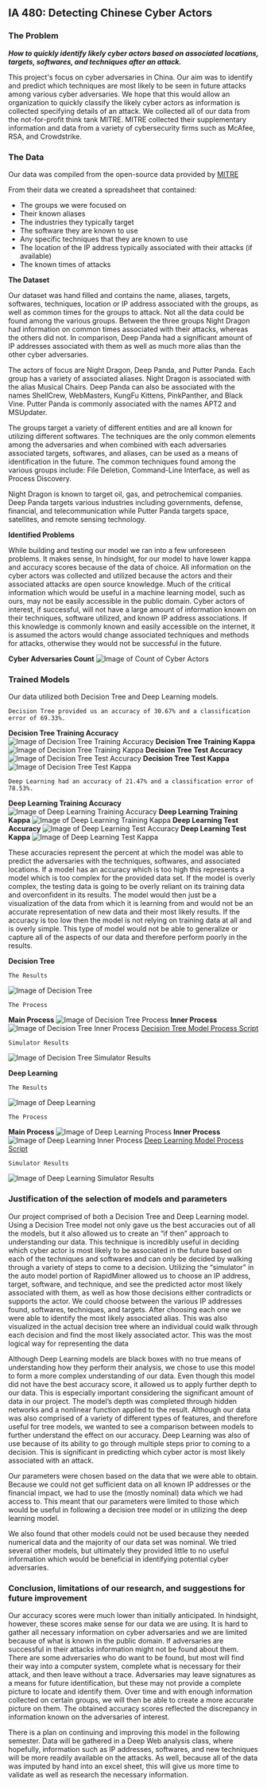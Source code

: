 ## IA 480: Detecting Chinese Cyber Actors

### The Problem

**_How to quickly identify likely cyber actors based on associated locations, targets, softwares, and techniques after an attack._**

This project's focus on cyber adversaries in China. Our aim was to identify and predict which techniques are most likely to be seen in future attacks among various cyber adversaries. We hope that this would allow an organization to quickly classify the likely cyber actors as information is collected specifying details of an attack. We collected all of our data from the not-for-profit think tank MITRE. MITRE collected their supplementary information and data from a variety of cybersecurity firms such as McAfee, RSA, and Crowdstrike. 

### The Data

Our data was compiled from the open-source data provided by [MITRE](https://attack.mitre.org/groups/)

From their data we created a spreadsheet that contained:
- The groups we were focused on
- Their known aliases
- The industries they typically target
- The software they are known to use
- Any specific techniques that they are known to use
- The location of the IP address typically associated with their attacks (if available)
- The known times of attacks

**The Dataset**

Our dataset was hand filled and contains the name, aliases, targets, softwares, techniques, location or IP address associated with the groups, as well as common times for the groups to attack. Not all the data could be found among the various groups. Between the three groups Night Dragon had information on common times associated with their attacks, whereas the others did not. In comparison, Deep Panda had a significant amount of IP addresses associated with them as well as much more alias than the other cyber adversaries.   

The actors of focus are Night Dragon, Deep Panda, and Putter Panda. Each group has a variety of associated aliases. Night Dragon is associated with the alias Musical Chairs. Deep Panda can also be associated with the names ShellCrew, WebMasters, KungFu Kittens, PinkPanther, and Black Vine. Putter Panda is commonly associated with the names APT2 and MSUpdater. 

The groups target a variety of different entities and are all known for utilizing different softwares. The techniques are the only common elements among the adversaries and when combined with each adversaries associated targets, softwares, and aliases, can be used as a means of identification in the future.  The common techniques found among the various groups include: File Deletion, Command-Line Interface, as well as Process Discovery. 

Night Dragon is known to target oil, gas, and petrochemical companies. Deep Panda targets various industries including governments, defense, financial, and telecommunication while Putter Panda targets space, satellites, and remote sensing technology. 

**Identified Problems**

While building and testing our model we ran into a few unforeseen problems. It makes sense, In hindsight, for our model to have lower kappa and accuracy scores because of the data of choice. All information on the cyber actors was collected and utilized because the actors and their associated attacks are open source knowledge. Much of the critical information which would be useful in a machine learning model, such as ours, may not be easily accessible in the public domain. Cyber actors of interest, if successful, will not have a large amount of information known on their techniques, software utilized, and known IP address associations. If this knowledge is commonly known and easily accessible on the internet, it is assumed the actors would change associated techniques and methods for attacks, otherwise they would not be successful in the future. 


**Cyber Adversaries Count**
![Image of Count of Cyber Actors](Cyber_Adversaries_Count_Bar_Chart.PNG)


### Trained Models

Our data utilized both Decision Tree and Deep Learning models.

```
Decision Tree provided us an accuracy of 30.67% and a classification error of 69.33%. 
```
**Decision Tree Training Accuracy**
![Image of Decision Tree Training Accuracy](DecisionTree/Decision_Tree_Training_Accuracy_Score.PNG)
**Decision Tree Training Kappa**
![Image of Decision Tree Training Kappa](DecisionTree/Decision_Tree_Training_Kappa_Score.PNG)
**Decision Tree Test Accuracy**
![Image of Decision Tree Test Accuracy](DecisionTree/Decision_Tree_Test_Accuracy_Score.PNG)
**Decision Tree Test Kappa**
![Image of Decision Tree Test Kappa](DecisionTree/Decision_Tree_Test_Kappa_Score.PNG)


```
Deep Learning had an accuracy of 21.47% and a classification error of 78.53%.
```
**Deep Learning Training Accuracy**
![Image of Deep Learning Training Accuracy](DeepLearning/Deep_Learning_Training_Accuracy_Score.PNG)
**Deep Learning Training Kappa**
![Image of Deep Learning Training Kappa](DeepLearning/Deep_Learning_Training_Kappa_Score.PNG)
**Deep Learning Test Accuracy**
![Image of Deep Learning Test Accuracy](DeepLearning/Deep_Learning_Test_Accuracy_Score.PNG)
**Deep Learning Test Kappa**
![Image of Deep Learning Test Kappa](DeepLearning/Deep_learning_Test_Kappa_Score.PNG)


These accuracies represent the percent at which the model was able to predict the adversaries with the techniques, softwares, and associated locations. If a model has an accuracy which is too high this represents a model which is too complex for the provided data set. If the model is overly complex, the testing data is going to be overly reliant on its training data and overconfident in its results. The model would then just be a visualization of the data from which it is learning from and would not be an accurate representation of new data and their most likely results. If the accuracy is too low then the model is not relying on training data at all and is overly simple. This type of model would not be able to generalize or capture all of the aspects of our data and therefore perform poorly in the results.


**Decision Tree**
```
The Results
```
![Image of Decision Tree](DecisionTree/Decision_Tree.PNG)

```
The Process
```
**Main Process**
![Image of Decision Tree Process](DecisionTree/Decision_Tree_Process.PNG)
**Inner Process**
![Image of Decision Tree Inner Process](DecisionTree/Decision_Tree_Inner_Process.PNG)
[Decision Tree Model Process Script](DecisionTree/Decision_Tree_Process.xml)
```
Simulator Results
```
![Image of Decision Tree Simulator Results](DecisionTree/Decision_Tree_Simulator.2.PNG)


**Deep Learning**
```
The Results
```
![Image of Deep Learning](DeepLearning/Deep_Learning_Results.PNG)

```
The Process
```
**Main Process**
![Image of Deep Learning Process](DeepLearning/Deep_Learning_Process.PNG)
**Inner Process**
![Image of Deep Learning Inner Process](DeepLearning/Deep_Learning_Process_Inner.PNG)
[Deep Learning Model Process Script](DeepLearning/Deep_Learning_Process.xml)
```
Simulator Results
```
![Image of Deep Learning Simulator Results](DeepLearning/Deep_Learning_Simulator.PNG)

### Justification of the selection of models and parameters

Our project comprised of both a Decision Tree and Deep Learning model. Using a Decision Tree model not only gave us the best accuracies out of all the models, but it also allowed us to create an “if then” approach to understanding our data. This technique is incredibly useful in deciding which cyber actor is most likely to be associated in the future based on each of the techniques and softwares and can only be decided by walking through a variety of steps to come to a decision. Utilizing the “simulator” in the auto model portion of RapidMiner allowed us to choose an IP address, target, software, and technique, and see the predicted actor most likely associated with them, as well as how those decisions either contradicts or supports the actor. We could choose between the various IP addresses found, softwares, techniques, and targets. After choosing each one we were able to identify the most likely associated alias. This was also visualized in the actual decision tree where an individual could walk through each decision and find the most likely associated actor. This was the most logical way for representing the data

Although Deep Learning models are black boxes with no true means of understanding how they perform their analysis, we chose to use this model to form a more complex understanding of our data. Even though this model did not have the best accuracy score, it allowed us to apply further depth to our data. This is especially important considering the significant amount of data in our project. The model’s depth was completed through hidden networks and a nonlinear function applied to the result. Although our data was also comprised of a variety of different types of features, and therefore useful for tree models, we wanted to see a comparison between models to further understand the effect on our accuracy. Deep Learning was also of use because of its ability to go through multiple steps prior to coming to a decision. This is significant in predicting which cyber actor is most likely associated with an attack.  

Our parameters were chosen based on the data that we were able to obtain. Because we could not get sufficient data on all known IP addresses or the financial impact, we had to use the (mostly nominal) data which we had access to. This meant that our parameters were limited to those which would be useful in following a decision tree model or in utilizing the deep learning model.

We also found that other models could not be used because they needed numerical data and the majority of our data set was nominal. We tried several other models, but ultimately they provided little to no useful information which would be beneficial in identifying potential cyber adversaries.


### Conclusion, limitations of our research, and suggestions for future improvement

Our accuracy scores were much lower than initially anticipated. In hindsight, however, these scores make sense for our data we are using. It is hard to gather all necessary information on cyber adversaries and we are limited because of what is known in the public domain. If adversaries are successful in their attacks information might not be found about them. There are some adversaries who do want to be found, but most will find their way into a computer system, complete what is necessary for their attack, and then leave without a trace.  Adversaries may leave signatures as a means for future identification, but these may not provide a complete picture to locate and identify them. Over time and with enough information collected on certain groups, we will then be able to create a more accurate picture on them. The obtained accuracy scores reflected the discrepancy in information known on the adversaries of interest.

There is a plan on continuing and improving this model in the following semester. Data will be gathered in a Deep Web analysis class, where hopefully, information such as IP addresses, softwares, and new techniques will be more readily available on the attacks. As well, because all of the data was imputed by hand into an excel sheet, this will give us more time to validate as well as research the necessary information. 

